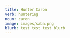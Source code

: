 ```yaml
---
title: Hunter Caron
verb: huntering
noun: caron
image: images/saba.png
blurb: test test test blurb
---
```


